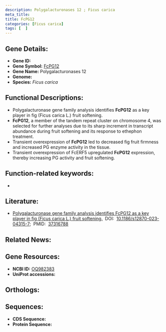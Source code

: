 ```yaml
---
description: Polygalacturonases 12 ; Ficus carica
meta_title:
title: FcPG12
categories: [Ficus carica]
tags: [  ]
---
```


## Gene Details:
- **Gene ID:** []()
- **Gene Symbol:** <u>FcPG12</u>
- **Gene Name:** Polygalacturonases 12
- **Genome:** []()
- **Species:** *Ficus carica*

## Functional Descriptions:
   - Polygalacturonase gene family analysis identifies **FcPG12** as a key player in fig (Ficus carica L.) fruit softening.
   - **FcPG12**, a member of the tandem repeat cluster on chromosome 4, was selected for further analyses due to its sharp increment in transcript abundance during fruit softening and its response to ethephon treatment.
   - Transient overexpression of **FcPG12** led to decreased fig fruit firmness and increased PG enzyme activity in the tissue. 
   - Transient overexpression of FcERF5 upregulated **FcPG12** expression, thereby increasing PG activity and fruit softening.

## Function-related keywords:
   - [](/tags//)

## Literature:
   - [Polygalacturonase gene family analysis identifies FcPG12 as a key player in fig (Ficus carica L.) fruit softening.](https://doi.org/10.1186/s12870-023-04315-7)&nbsp;&nbsp;DOI:&nbsp;&nbsp;[10.1186/s12870-023-04315-7](https://doi.org/10.1186/s12870-023-04315-7);&nbsp;&nbsp;PMID:&nbsp;&nbsp;[37316788](https://pubmed.ncbi.nlm.nih.gov/37316788/)

## Related News:

## Gene Resources:
- **NCBI ID:**  [OQ982383](https://www.ncbi.nlm.nih.gov/gene/?term=OQ982383)
- **UniProt accessions:**  [](https://www.uniprot.org/uniprotkb//entry)

## Orthologs:

## Sequences:
- **CDS Sequence:**
- **Protein Sequence:**
